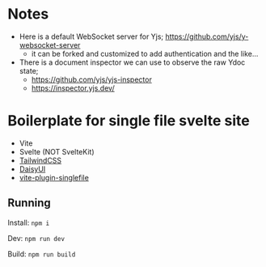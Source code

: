 # Notes

- Here is a default WebSocket server for Yjs; https://github.com/yjs/y-websocket-server
  - it can be forked and customized to add authentication and the like...
- There is a document inspector we can use to observe the raw Ydoc state;
  - https://github.com/yjs/yjs-inspector
  - https://inspector.yjs.dev/
  
# Boilerplate for single file svelte site

- Vite
- Svelte (NOT SvelteKit)
- [TailwindCSS](https://tailwindcss.com/docs/aspect-ratio)
- [DaisyUI](https://daisyui.com/components/)
- [vite-plugin-singlefile](https://www.npmjs.com/package/vite-plugin-singlefile)

## Running

Install: `npm i`

Dev: `npm run dev`

Build: `npm run build`